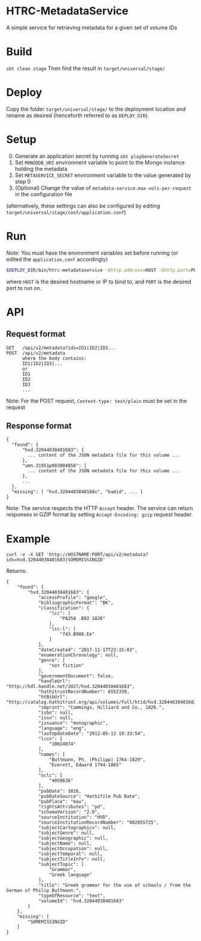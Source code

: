 # HTRC-MetadataService
A simple service for retrieving metadata for a given set of volume IDs

# Build
`sbt clean stage`
Then find the result in `target/universal/stage/`

# Deploy
Copy the folder `target/universal/stage/` to the deployment location and rename as desired (henceforth referred to as `DEPLOY_DIR`).

# Setup
0. Generate an application secret by running `sbt playGenerateSecret`
1. Set `MONGODB_URI` environment variable to point to the Mongo instance holding the metadata
2. Set `METASERVICE_SECRET` environment variable to the value generated by step 0
3. (Optional) Change the value of `metadata-service.max-vols-per-request` in the configuration file

(alternatively, these settings can also be configured by editing `target/universal/stage/conf/application.conf`)

# Run
*Note:* You must have the environment variables set before running (or edited the `application.conf` accordingly)
```bash
$DEPLOY_DIR/bin/htrc-metadataservice -Dhttp.address=HOST -Dhttp.port=PORT -Dplay.http.context=/api
```
where `HOST` is the desired hostname or IP to bind to, and `PORT` is the desired port to run on.

# API

## Request format
```
GET   /api/v2/metadata?ids=ID1|ID2|ID3...
POST  /api/v2/metadata
      where the body contains:
      ID1|ID2|ID3|...
      or
      ID1
      ID2
      ID3
      ...
```

Note: For the POST request, `Content-type: text/plain` must be set in the request

## Response format
```
{
  "found": {
      "hvd.32044038401683": {
        ... content of the JSON metadata file for this volume ...
      },
      "umn.31951p003004858": {
        ... content of the JSON metadata file for this volume ...
      },
      ...
  },
  "missing": [ "hvd.3204403840168x", "badid", ... ]
}
```

Note: The service respects the HTTP `Accept` header.
      The service can return responses in GZIP format by setting `Accept-Encoding: gzip` request header.

# Example

`curl -v -X GET 'http://HOSTNAME:PORT/api/v2/metadata?ids=hvd.32044038401683|SOMEMISSINGID'`

Returns:
```
{
    "found": {
        "hvd.32044038401683": {
            "accessProfile": "google",
            "bibliographicFormat": "BK",
            "classification": {
                "lcc": [
                    "PA258 .B92 1826"
                ],
                "lcc-l": [
                    "743.B988.Ee"
                ]
            },
            "dateCreated": "2017-11-17T23:15:03",
            "enumerationChronology": null,
            "genre": [
                "not fiction"
            ],
            "governmentDocument": false,
            "handleUrl": "http://hdl.handle.net/2027/hvd.32044038401683",
            "hathitrustRecordNumber": 6552339,
            "htBibUrl": "http://catalog.hathitrust.org/api/volumes/full/htid/hvd.32044038401683.json",
            "imprint": "Cummings, Hilliard and Co., 1826.",
            "isbn": null,
            "issn": null,
            "issuance": "monographic",
            "language": "eng",
            "lastUpdateDate": "2012-05-13 19:33:54",
            "lccn": [
                "10024074"
            ],
            "names": [
                "Buttmann, Ph. (Philipp) 1764-1829",
                "Everett, Edward 1794-1865"
            ],
            "oclc": [
                "4050636"
            ],
            "pubDate": 1826,
            "pubDateSource": "Hathifile Pub Date",
            "pubPlace": "mau",
            "rightsAttributes": "pd",
            "schemaVersion": "2.0",
            "sourceInstitution": "HVD",
            "sourceInstitutionRecordNumber": "002855725",
            "subjectCartographics": null,
            "subjectGenre": null,
            "subjectGeographic": null,
            "subjectName": null,
            "subjectOccupation": null,
            "subjectTemporal": null,
            "subjectTitleInfo": null,
            "subjectTopic": [
                "Grammar",
                "Greek language"
            ],
            "title": "Greek grammar for the use of schools / from the German of Philip Buttmann.",
            "typeOfResource": "text",
            "volumeId": "hvd.32044038401683"
        }
    },
    "missing": [
        "SOMEMISSINGID"
    ]
}
```
